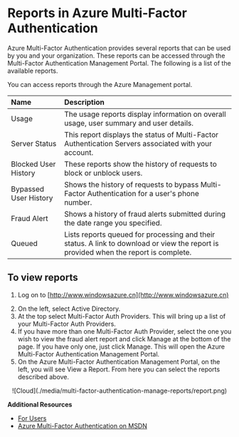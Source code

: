 <properties 
	pageTitle="Azure Multi-Factor Authentication Reports" 
	description="This describes how to use the Azure Multi-Factor Authentication feature - reports." 
	services="multi-factor-authentication" 
	documentationCenter="" 
	authors="billmath" 
	manager="stevenpo" 
	editor="curtand"/>

<tags
	ms.service="multi-factor-authentication"
	ms.date="11/19/2015"
	wacn.date=""/>

# Reports in Azure Multi-Factor Authentication

Azure Multi-Factor Authentication provides several reports that can be used by you and your organization. These reports can be accessed through the Multi-Factor Authentication Management Portal. The following is a list of the available reports.

You can access reports through the Azure Management portal.

Name| Description
:------------- | :------------- | 
Usage | The usage reports display information on overall usage, user summary and user details.
Server Status|This report displays the status of Multi-Factor Authentication Servers associated with your account.
Blocked User History|These reports show the history of requests to block or unblock users.
Bypassed User History|Shows the history of requests to bypass Multi-Factor Authentication for a user's phone number.
Fraud Alert|Shows a history of fraud alerts submitted during the date range you specified.
Queued|Lists reports queued for processing and their status. A link to download or view the report is provided when the report is complete.

## To view reports

<!-- deleted by customization
1. Log on to [http://azure.microsoft.com](http://azure.microsoft.com)
-->
<!-- keep by customization: begin -->
1. Log on to [http://www.windowsazure.cn](http://www.windowsazure.cn)
<!-- keep by customization: end -->
2. On the left, select Active Directory.
3. At the top select Multi-Factor Auth Providers. This will bring up a list of your Multi-Factor Auth Providers.
4. If you have more than one Multi-Factor Auth Provider, select the one you wish to view the fraud alert report and click Manage at the bottom of the page. If you have only one, just click Manage. This will open the Azure Multi-Factor Authentication Management Portal.
5. On the Azure Multi-Factor Authentication Management Portal, on the left, you will see View a Report.  From here you can select the reports described above.


 
<center>![Cloud](./media/multi-factor-authentication-manage-reports/report.png)</center>


**Additional Resources**

* [For Users](/documentation/articles/multi-factor-authentication-end-user)
* [Azure Multi-Factor Authentication on MSDN](https://msdn.microsoft.com/zh-cn/library/azure/dn249471.aspx)
 